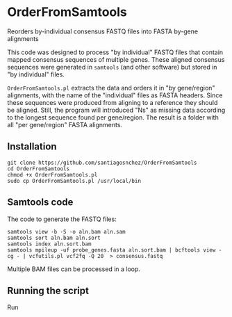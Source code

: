 # OrderFromSamtools
Reorders by-individual consensus FASTQ files into FASTA by-gene alignments

This code was designed to process "by individual" FASTQ files that contain mapped consensus sequences of multiple genes. These aligned consensus sequences were generated in `samtools` (and other software) but stored in "by individual" files.

`OrderFromSamtools.pl` extracts the data and orders it in "by gene/region" alignments, with the name of the "individual" files as FASTA headers. Since these sequences were produced from aligning to a reference they should be aligned. Still, the program will introduced "Ns" as missing data according to the longest sequence found per gene/region. The result is a folder with all "per gene/region" FASTA alignments.

## Installation

    git clone https://github.com/santiagosnchez/OrderFromSamtools
    cd OrderFromSamtools
    chmod +x OrderFromSamtools.pl
    sudo cp OrderFromSamtools.pl /usr/local/bin

## Samtools code

The code to generate the FASTQ files:

    samtools view -b -S -o aln.bam aln.sam
    samtools sort aln.bam aln.sort
    samtools index aln.sort.bam
    samtools mpileup -uf probe_genes.fasta aln.sort.bam | bcftools view -cg - | vcfutils.pl vcf2fq -Q 20  > consensus.fastq

Multiple BAM files can be processed in a loop.

## Running the script

Run
